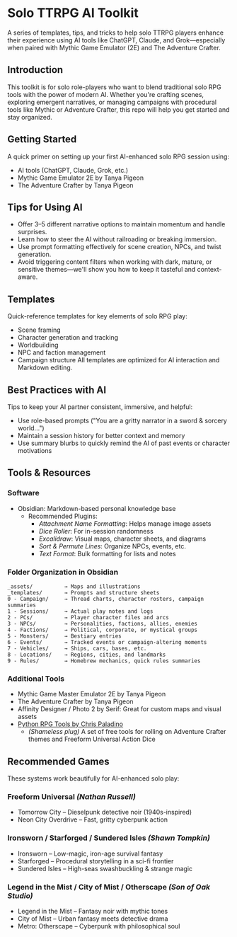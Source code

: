 # Solo TTRPG AI Toolkit

A series of templates, tips, and tricks to help solo TTRPG players enhance their experience using AI tools like ChatGPT, Claude, and Grok—especially when paired with Mythic Game Emulator (2E) and The Adventure Crafter.
## Introduction

This toolkit is for solo role-players who want to blend traditional solo RPG tools with the power of modern AI. Whether you're crafting scenes, exploring emergent narratives, or managing campaigns with procedural tools like Mythic or Adventure Crafter, this repo will help you get started and stay organized.
## Getting Started

A quick primer on setting up your first AI-enhanced solo RPG session using:
- AI tools (ChatGPT, Claude, Grok, etc.)
- Mythic Game Emulator 2E by Tanya Pigeon
- The Adventure Crafter by Tanya Pigeon
## Tips for Using AI
- Offer 3–5 different narrative options to maintain momentum and handle surprises.
- Learn how to steer the AI without railroading or breaking immersion.
- Use prompt formatting effectively for scene creation, NPCs, and twist generation.
- Avoid triggering content filters when working with dark, mature, or sensitive themes—we'll show you how to keep it tasteful and context-aware.
## Templates
Quick-reference templates for key elements of solo RPG play:
- Scene framing
- Character generation and tracking
- Worldbuilding
- NPC and faction management
- Campaign structure
All templates are optimized for AI interaction and Markdown editing.
## Best Practices with AI
Tips to keep your AI partner consistent, immersive, and helpful:
- Use role-based prompts ("You are a gritty narrator in a sword & sorcery world...")
- Maintain a session history for better context and memory
- Use summary blurbs to quickly remind the AI of past events or character motivations
## Tools & Resources
### Software
- Obsidian: Markdown-based personal knowledge base
    - Recommended Plugins:        
        - _Attachment Name Formatting_: Helps manage image assets
        - _Dice Roller_: For in-session randomness
        - _Excalidraw_: Visual maps, character sheets, and diagrams
        - _Sort & Permute Lines_: Organize NPCs, events, etc.
        - _Text Format_: Bulk formatting for lists and notes
### Folder Organization in Obsidian
```
_assets/          → Maps and illustrations  
_templates/       → Prompts and structure sheets  
0 - Campaign/     → Thread charts, character rosters, campaign summaries  
1 - Sessions/     → Actual play notes and logs  
2 - PCs/          → Player character files and arcs  
3 - NPCs/         → Personalities, factions, allies, enemies  
4 - Factions/     → Political, corporate, or mystical groups  
5 - Monsters/     → Bestiary entries  
6 - Events/       → Tracked events or campaign-altering moments  
7 - Vehicles/     → Ships, cars, bases, etc.  
8 - Locations/    → Regions, cities, and landmarks  
9 - Rules/        → Homebrew mechanics, quick rules summaries  
```
### Additional Tools
- Mythic Game Master Emulator 2E by Tanya Pigeon
- The Adventure Crafter by Tanya Pigeon
- Affinity Designer / Photo 2 by Serif: Great for custom maps and visual assets
- [Python RPG Tools by Chris Paladino](https://github.com/ChrisPaladino/PythonRPGUtilities)
	- _(Shameless plug)_ A set of free tools for rolling on Adventure Crafter themes and Freeform Universal Action Dice    
## Recommended Games
These systems work beautifully for AI-enhanced solo play:
### Freeform Universal _(Nathan Russell)_
- Tomorrow City – Dieselpunk detective noir (1940s-inspired)
- Neon City Overdrive – Fast, gritty cyberpunk action
### Ironsworn / Starforged / Sundered Isles _(Shawn Tompkin)_
- Ironsworn – Low-magic, iron-age survival fantasy
- Starforged – Procedural storytelling in a sci-fi frontier
- Sundered Isles – High-seas swashbuckling & strange magic
### Legend in the Mist / City of Mist / Otherscape _(Son of Oak Studio)_
- Legend in the Mist – Fantasy noir with mythic tones
- City of Mist – Urban fantasy meets detective drama
- Metro: Otherscape – Cyberpunk with philosophical soul